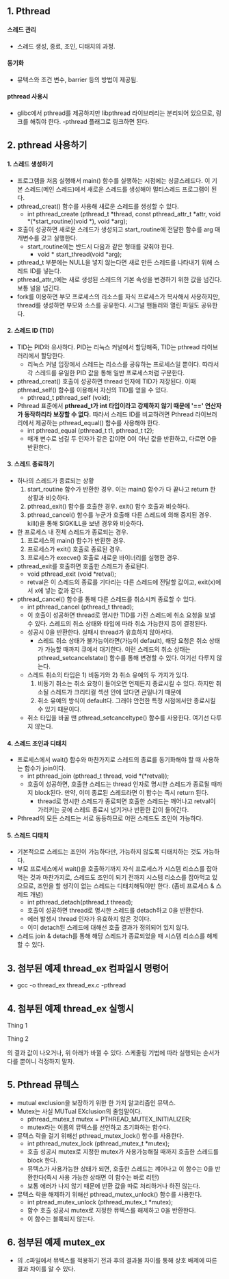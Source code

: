 ## 1. Pthread
#### 스레드 관리
+ 스레드 생성, 종료, 조인, 디태치의 과정.

#### 동기화
+ 뮤텍스와 조건 변수, barrier 등의 방법이 제공됨.

#### pthread 사용시
+ glibc에서 pthread를 제공하지만 libpthread 라이브러리는 분리되어 있으므로, 링크를 해줘야 한다. -pthread 플래그로 링크하면 된다.

## 2. pthread 사용하기
#### 1. 스레드 생성하기
+ 프로그램을 처음 실행해서 main() 함수를 실행하는 시점에는 싱글스레드다. 이 기본 스레드(메인 스레드)에서 새로운 스레드를 생성해야 멀티스레드 프로그램이 된다.
+ pthread_creat() 함수를 사용해 새로운 스레드를 생성할 수 있다.
  + int pthread_create (pthread_t *thread, const pthread_attr_t *attr, void *(*start_routine)(void *), void *arg);
+ 호출이 성공하면 새로운 스레드가 생성되고 start_routine에 전달한 함수를 arg 매개변수를 갖고 실행한다.
  + start_routine에는 반드시 다음과 같은 형태를 갖춰야 한다.
    + void * start_thread(void *arg);
+ pthread_t 부분에는 NULL을 넣지 않는다면 새로 만든 스레드를 나타내기 위해 스레드 ID를 넣는다.
+ pthread_attr_t에는 새로 생성된 스레드의 기본 속성을 변경하기 위한 값을 넘긴다. 보통 널을 넘긴다.
+ fork를 이용하면 부모 프로세스의 리소스를 자식 프로세스가 복사해서 사용하지만, thread를 생성하면 부모와 소스를 공유한다. 시그널 핸들러와 열린 파일도 공유한다.

#### 2. 스레드 ID (TID)
+ TID는 PID와 유사하다. PID는 리눅스 커널에서 할당해죽, TID는 pthread 라이브러리에서 할당한다.
  + 리눅스 커널 입장에서 스레드는 리소스를 공유하는 프로세스일 뿐이다. 따라서 각 스레드를 유일한 PID 값을 통해 일반 프로세스처럼 구분한다.
+ pthread_creat() 호출이 성공하면 thread 인자에 TID가 저장된다. 이때 pthread_self() 함수를 이용해서 자신의 TID를 얻을 수 있다.
  + pthread_t pthread_self (void);
+ Pthread 표준에서 __pthread_t가 int 타입이라고 강제하지 않기 때문에 '==' 연산자가 동작하리라 보장할 수 없다.__ 따라서 스레드 ID를 비교하려면 Pthread 라이브러리에서 제공하는 pthread_equal() 함수를 사용해야 한다.
  + int pthread_equal (pthread_t t1, pthread_t t2);
  + 매개 변수로 넘길 두 인자가 같은 값이면 0이 아닌 값을 반환하고, 다르면 0을 반환한다.

#### 3. 스레드 종료하기
+ 하나의 스레드가 종료되는 상황
  1) start_routine 함수가 반환한 경우. 이는 main() 함수가 다 끝나고 return 한 상황과 비슷하다.
  2) pthread_exit() 함수를 호출한 경우. exit() 함수 호출과 비슷하다.
  3) pthread_cancel() 함수를 누군가 호출해 다른 스레드에 의해 중지된 경우. kill()을 통해 SIGKILL을 보낸 경우와 비슷하다.
+ 한 프로세스 내 전체 스레드가 종료되는 경우.
  1) 프로세스의 main() 함수가 반환한 경우.
  2) 프로세스가 exit() 호출로 종료된 경우.
  3) 프로세스가 execve() 호출로 새로운 바이너리를 실행한 경우.
+ pthread_exit를 호출하면 호출한 스레드가 종료된다.
  + void pthread_exit (void *retval); 
  + retval은 이 스레드의 종료를 기다리는 다른 스레드에 전달할 값이고, exit(x)에서 x에 넣는 값과 같다.
+ pthread_cancel() 함수를 통해 다른 스레드를 취소시켜 종료할 수 있다.
  + int pthread_cancel (pthread_t thread);
  + 이 호출이 성공하면 thread로 명시한 TID를 가진 스레드에 취소 요청을 보낼 수 있다. 스레드의 취소 상태와 타입에 따라 취소 가능한지 등이 결정된다.
  + 성공시 0을 반환한다. 실패시 thread가 유효하지 않아서다.
    + 스레드 취소 상태가 불가능이라면(가능이 default), 해당 요청은 취소 상태가 가능할 때까지 큐에서 대기한다. 이런 스레드의 취소 상태는 pthread_setcancelstate() 함수를 통해 변경할 수 있다. 여기선 다루지 않는다.
  + 스레드 취소의 타입은 1) 비동기와 2) 취소 유예의 두 가지가 있다. 
    1) 비동기 취소는 취소 요청이 들어오면 언제든지 종료시킬 수 있다. 하지만 취소될 스레드가 크리티컬 섹션 안에 있다면 큰일나기 때문에 
    2) 취소 유예의 방식이 default다. 그래야 안전한 특정 시점에서만 종료시킬 수 있기 때문이다.
  + 취소 타입을 바꿀 땐 pthread_setcanceltype() 함수를 사용한다. 여기선 다루지 않는다.

#### 4. 스레드 조인과 디태치
+ 프로세스에서 wait() 함수와 마찬가지로 스레드의 종료를 동기화해야 할 때 사용하는 함수가 join이다.
  + int pthread_join (pthread_t thread, void *(*retval));
  + 호출이 성공하면, 호출한 스레드는 thread 인자로 명시한 스레드가 종료될 때까지 block된다. 만약, 이미 종료된 스레드라면 이 함수는 즉시 return 된다.
    + thread로 명시한 스레드가 종료되면 호출한 스레드는 깨어나고 retval이 가리키는 곳에 스레드 종료시 넘기거나 반환한 값이 들어간다.
+ Pthread의 모든 스레드는 서로 동등하므로 어떤 스레드도 조인이 가능하다.

#### 5. 스레드 디태치
+ 기본적으로 스레드는 조인이 가능하다만, 가능하지 않도록 디태치하는 것도 가능하다.
+ 부모 프로세스에서 wait()을 호출하기까지 자식 프로세스가 시스템 리소스를 잡아먹는 것과 마찬가지로, 스레드도 조인이 되기 전까지 시스템 리소스를 잡아먹고 있으므로, 조인을 할 생각이 없는 스레드는 디태치해둬야만 한다. (좀비 프로세스 & 스레드 개념)
  + int pthread_detach(pthread_t thread);
  + 호출이 성공하면 thread로 명시한 스레드를 detach하고 0을 반환한다.
  + 에러 발생시 thread 인자가 유효하지 않은 것이다.
  + 이미 detach된 스레드에 대해선 호출 결과가 정의되어 있지 않다.
+ 스레드 join & detach를 통해 해당 스레드가 종료되었을 때 시스템 리소스를 해제할 수 있다.

## 3. 첨부된 예제 __thread_ex__  컴파일시 명령어
+ gcc -o thread_ex thread_ex.c -pthread

## 4. 첨부된 예제 __thread_ex__ 실행시
Thing 1
  
  
Thing 2
  
  
의 결과 값이 나오거나, 위 아래가 바뀔 수 있다.
스케줄링 기법에 따라 실행되는 순서가 다를 뿐이니 걱정하지 말자.

## 5. Pthread 뮤텍스
+ mutual exclusion을 보장하기 위한 한 가지 알고리즘인 뮤텍스.
+ Mutex는 사실 MUTual EXclusion의 줄임말이다.
  + pthread_mutex_t mutex = PTHREAD_MUTEX_INITIALIZER;
  + mutex라는 이름의 뮤텍스를 선언하고 초기화하는 함수다.
+ 뮤텍스 락을 걸기 위해선 pthread_mutex_lock() 함수를 사용한다.
  + int pthread_mutex_lock (pthread_mutex_t *mutex);
  + 호출 성공시 mutex로 지정한 mutex가 사용가능해질 때까지 호출한 스레드를 block 한다.
  + 뮤텍스가 사용가능한 상태가 되면, 호출한 스레드는 꺠어나고 이 함수는 0을 반환한다(즉시 사용 가능한 상태면 이 함수는 바로 리턴)
  + 보통 에러가 나지 않기 때문에 반환 값을 따로 처리하거나 하진 않는다.
+ 뮤텍스 락을 해제하기 위해선 pthread_mutex_unlock() 함수를 사용한다.
  + int ptread_mutex_unlock (pthread_mutex_t *mutex);
  + 함수 호출 성공시 mutex로 지정한 뮤텍스를 해제하고 0을 반환한다.
  + 이 함수는 블록되지 않는다.

## 6. 첨부된 예제 __mutex_ex__ 
+ 의 .c파일에서 뮤텍스를 적용하기 전과 후의 결과물 차이를 통해 상호 배제에 따른 결과 차이를 알 수 있다.
